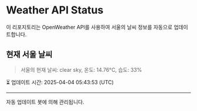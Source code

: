
# Weather API Status

이 리포지토리는 OpenWeather API를 사용하여 서울의 날씨 정보를 자동으로 업데이트합니다.

## 현재 서울 날씨
> 서울의 현재 날씨: clear sky, 온도: 14.76°C, 습도: 33%

⏳ 업데이트 시간: 2025-04-04 05:43:53 (UTC)

---
자동 업데이트 봇에 의해 관리됩니다.
